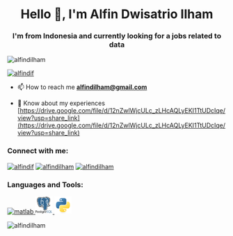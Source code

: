 <h1 align="center">Hello 👋, I'm Alfin Dwisatrio Ilham</h1>
<h3 align="center">I'm from Indonesia and currently looking for a jobs related to data</h3>

<p align="left"> <img src="https://komarev.com/ghpvc/?username=alfindilham&label=Profile%20views&color=0e75b6&style=flat" alt="alfindilham" /> </p>

<p align="left"> <a href="https://twitter.com/alfindif" target="blank"><img src="https://img.shields.io/twitter/follow/alfindif?logo=twitter&style=for-the-badge" alt="alfindif" /></a> </p>

- 📫 How to reach me **alfindilham@gmail.com**

- 📄 Know about my experiences [https://drive.google.com/file/d/12nZwlWjcULc_zLHcAQLyEKI1TtUDcIqe/view?usp=share_link](https://drive.google.com/file/d/12nZwlWjcULc_zLHcAQLyEKI1TtUDcIqe/view?usp=share_link)

<h3 align="left">Connect with me:</h3>
<p align="left">
<a href="https://twitter.com/alfindif" target="blank"><img align="center" src="https://raw.githubusercontent.com/rahuldkjain/github-profile-readme-generator/master/src/images/icons/Social/twitter.svg" alt="alfindif" height="30" width="40" /></a>
<a href="https://linkedin.com/in/alfindilham" target="blank"><img align="center" src="https://raw.githubusercontent.com/rahuldkjain/github-profile-readme-generator/master/src/images/icons/Social/linked-in-alt.svg" alt="alfindilham" height="30" width="40" /></a>
<a href="https://instagram.com/alfindilham" target="blank"><img align="center" src="https://raw.githubusercontent.com/rahuldkjain/github-profile-readme-generator/master/src/images/icons/Social/instagram.svg" alt="alfindilham" height="30" width="40" /></a>
</p>

<h3 align="left">Languages and Tools:</h3>
<p align="left"> <a href="https://www.mathworks.com/" target="_blank" rel="noreferrer"> <img src="https://upload.wikimedia.org/wikipedia/commons/2/21/Matlab_Logo.png" alt="matlab" width="40" height="40"/> </a> <a href="https://www.postgresql.org" target="_blank" rel="noreferrer"> <img src="https://raw.githubusercontent.com/devicons/devicon/master/icons/postgresql/postgresql-original-wordmark.svg" alt="postgresql" width="40" height="40"/> </a> <a href="https://www.python.org" target="_blank" rel="noreferrer"> <img src="https://raw.githubusercontent.com/devicons/devicon/master/icons/python/python-original.svg" alt="python" width="40" height="40"/> </a> </p>

<p><img align="center" src="https://github-readme-streak-stats.herokuapp.com/?user=alfindilham&" alt="alfindilham" /></p>
